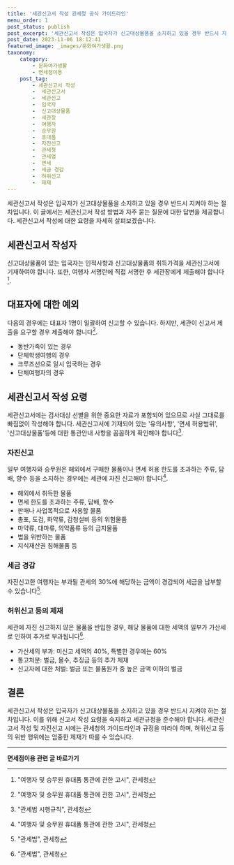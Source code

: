 ```yaml
---
title: '세관신고서 작성 관세청 공식 가이드라인'
menu_order: 1
post_status: publish
post_excerpt: '세관신고서 작성은 입국자가 신고대상물품을 소지하고 있을 경우 반드시 지켜야 하는 절차입니다. 이 글에서는 세관신고서 작성 방법과 자주 묻는 질문에 대한 답변을 제공합니다. 세관신고서 작성에 대한 요령을 자세히 살펴보겠습니다.'
post_date: 2023-11-06 18:12:41
featured_image: _images/문화여가생활.png
taxonomy:
    category:
        - 문화여가생활
        - 면세점이용
    post_tag:
        - 세관신고서 작성
        -  세관신고서
        -  세관신고
        -  입국자
        -  신고대상물품
        -  세관장
        -  여행자
        -  승무원
        -  휴대품
        -  자진신고
        -  관세청
        -  관세법
        -  면세
        -  세금 경감
        -  허위신고
        -  제재
---
```




세관신고서 작성은 입국자가 신고대상물품을 소지하고 있을 경우 반드시 지켜야 하는 절차입니다. 이 글에서는 세관신고서 작성 방법과 자주 묻는 질문에 대한 답변을 제공합니다. 세관신고서 작성에 대한 요령을 자세히 살펴보겠습니다.

## 세관신고서 작성자

신고대상물품이 있는 입국자는 인적사항과 신고대상물품의 취득가격을 세관신고서에 기재하여야 합니다. 또한, 여행자 서명란에 직접 서명한 후 세관장에게 제출해야 합니다[^1].

## 대표자에 대한 예외

다음의 경우에는 대표자 1명이 일괄하여 신고할 수 있습니다. 하지만, 세관이 신고서 제출을 요구할 경우 제출해야 합니다[^1].

- 동반가족이 있는 경우
- 단체학생여행의 경우
- 크루즈선으로 일시 입국하는 경우
- 단체여행자의 경우

## 세관신고서 작성 요령

세관신고서에는 검사대상 선별을 위한 중요한 자료가 포함되어 있으므로 사실 그대로를 빠짐없이 작성해야 합니다. 세관신고서에 기재되어 있는 '유의사항', '면세 허용범위', '신고대상물품'등에 대한 통관안내 사항을 꼼꼼하게 확인해야 합니다[^2].

### 자진신고

일부 여행자와 승무원은 해외에서 구매한 물품이나 면세 허용 한도를 초과하는 주류, 담배, 향수 등을 소지하는 경우에는 세관에 자진 신고해야 합니다[^3].

- 해외에서 취득한 물품
- 면세 한도를 초과하는 주류, 담배, 향수
- 판매나 사업목적으로 사용할 물품
- 총포, 도검, 화약류, 감청설비 등의 위험물품
- 마약류, 대마류, 의약품류 등의 금지물품
- 법을 위반하는 물품
- 지식재산권 침해물품 등

### 세금 경감

자진신고한 여행자는 부과될 관세의 30%에 해당하는 금액이 경감되어 세금을 납부할 수 있습니다[^4].

### 허위신고 등의 제재

세관에 자진 신고하지 않은 물품을 반입한 경우, 해당 물품에 대한 세액의 일부가 가산세로 인하여 추가로 부과됩니다[^5].

- 가산세의 부과: 미신고 세액의 40%, 특별한 경우에는 60%
- 통고처분: 벌금, 몰수, 추징금 등의 추가 제재
- 신고자에 대한 처벌: 벌금 또는 물품원가 중 높은 금액 이하의 벌금

## 결론

세관신고서 작성은 입국자가 신고대상물품을 소지하고 있을 경우 반드시 지켜야 하는 절차입니다. 이를 위해 신고서 작성 요령을 숙지하고 세관규정을 준수해야 합니다. 세관신고서 작성 및 자진신고 시에는 관세청의 가이드라인과 규정을 따라야 하며, 허위신고 등의 위반 행위에는 엄중한 제재가 따를 수 있습니다.

[^1]: "여행자 및 승무원 휴대품 통관에 관한 고시", 관세청
[^2]: "관세법 시행규칙", 관세청
[^3]: "여행자 및 승무원 휴대품 통관에 관한 고시", 관세청
[^4]: "관세법", 관세청
[^5]: "관세법", 관세청
<!-- wp:separator -->
<hr class="wp-block-separator has-alpha-channel-opacity"/>
<!-- /wp:separator -->

<!-- wp:group {"backgroundColor":"base","layout":{"type":"constrained"}} -->
<div class="wp-block-group has-base-background-color has-background"><!-- wp:paragraph {"align":"center","fontSize":"medium"} -->
<p class="has-text-align-center has-large-font-size"><strong>면세점이용 관련 글 바로가기</strong></p>
<!-- /wp:paragraph -->


<!-- wp:latest-posts
{"categories":[{"id":16222,"count":19,"description":"","link":"https://uknowlaw.com/category/%eb%a9%b4%ec%84%b8%ec%a0%90%ec%9d%b4%ec%9a%a9/","name":"면세점이용","slug":"면세점이용","taxonomy":"category","parent":0,"meta":[],"_links":{"self":[{"href":"https://uknowlaw.com/wp-json/wp/v2/categories/16222"}],"collection":[{"href":"https://uknowlaw.com/wp-json/wp/v2/categories"}],"about":[{"href":"https://uknowlaw.com/wp-json/wp/v2/taxonomies/category"}],"wp:post_type":[{"href":"https://uknowlaw.com/wp-json/wp/v2/posts?categories=16222"}],"curies":[{"name":"wp","href":"https://api.w.org/{rel}","templated":true}]}}],"postsToShow":100,"excerptLength":28,"postLayout":"grid","columns":2,"featuredImageAlign":"left","featuredImageSizeSlug":"large","fontSize":"small"} /--></div>
<!-- /wp:group -->